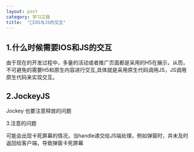 ```yaml
---
layout: post
category: 学习之路
title:  "IOS与JS的交互" 
---
```


## 1.什么时候需要IOS和JS的交互

由于现在的开发过程中，多量的活动或者推广页面都是采用的H5在展示，从而，不可避免的需要H5和原生内容进行交互,具体就是采用原生代码调用JS，JS调用原生代码来实现交互。

## 2.JockeyJS





Jockey 也要注意释放的问题

3.注意的问题



可能会出现卡死屏幕的情况，当handle递交给JS端处理，例如弹窗时，并未及时返回给客户端，导致弹窗卡死屏幕
